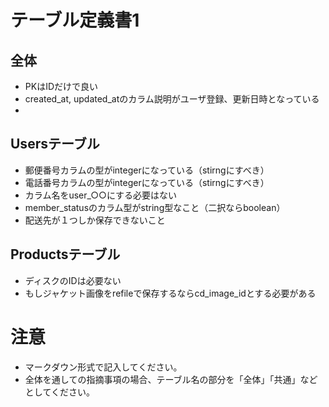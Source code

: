 # テーブル定義書1
## 全体
- PKはIDだけで良い
- created_at, updated_atのカラム説明がユーザ登録、更新日時となっている
- 

## Usersテーブル
- 郵便番号カラムの型がintegerになっている（stirngにすべき）
- 電話番号カラムの型がintegerになっている（stirngにすべき）
- カラム名をuser_○○にする必要はない
- member_statusのカラム型がstring型なこと（二択ならboolean）
- 配送先が１つしか保存できないこと

## Productsテーブル
- ディスクのIDは必要ない
- もしジャケット画像をrefileで保存するならcd_image_idとする必要がある


# 注意
* マークダウン形式で記入してください。
* 全体を通しての指摘事項の場合、テーブル名の部分を「全体」「共通」などとしてください。
